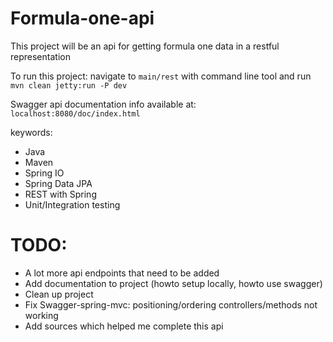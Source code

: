 # Formula-one-api
This project will be an api for getting formula one data in a restful representation

To run this project:
navigate to `main/rest` with command line tool
and run `mvn clean jetty:run -P dev`

Swagger api documentation info available at: `localhost:8080/doc/index.html`

keywords:
* Java
* Maven
* Spring IO
* Spring Data JPA
* REST with Spring
* Unit/Integration testing

# TODO:
* A lot more api endpoints that need to be added
* Add documentation to project (howto setup locally, howto use swagger)
* Clean up project
* Fix Swagger-spring-mvc: positioning/ordering controllers/methods not working
* Add sources which helped me complete this api
